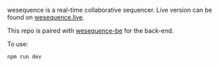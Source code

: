 wesequence is a real-time collaborative sequencer. Live version can be found on [wesequence.live](https://wesequence.live).

This repo is paired with [wesequence-be](https://github.com/jurelik/wesequence-be) for the back-end.

To use:
```npm install
npm run dev
```
